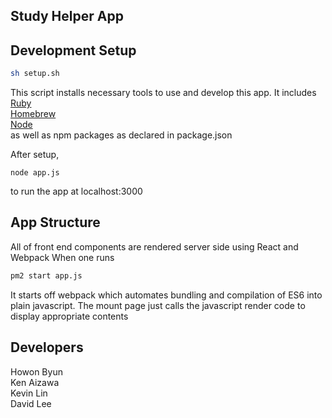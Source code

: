Study Helper App
---
## Development Setup
```bash
sh setup.sh
```
This script installs necessary tools to use and develop this app. It includes <br />
[Ruby](https://www.ruby-lang.org/en/)<br />
[Homebrew](http://brew.sh/)<br />
[Node](https://nodejs.org/en/)<br />
as well as npm packages as declared in package.json

After setup,
```
node app.js
```
to run the app at localhost:3000

## App Structure
All of front end components are rendered server side using React and Webpack
When one runs
```bash
pm2 start app.js
```
It starts off webpack which automates bundling and compilation of ES6 into
plain javascript. The mount page just calls the javascript render code
to display appropriate contents

## Developers
Howon Byun <br />
Ken Aizawa <br />
Kevin Lin <br />
David Lee